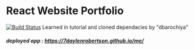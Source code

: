 # React Website Portfolio
[![Build Status](https://travis-ci.org/7daylenrobertson/me.svg?branch=master)](https://travis-ci.org/7daylenrobertson/me)
Learned in tutorial and cloned dependacies by "dbarochiya"
##### deployed app : https://7daylenrobertson.github.io/me/
